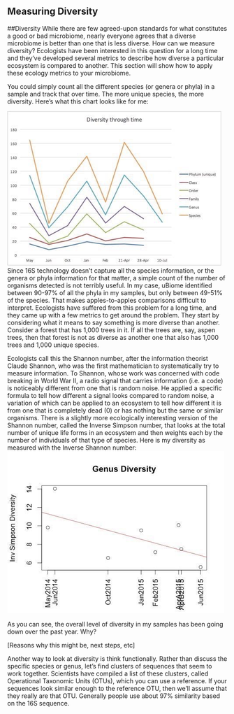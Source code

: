 Measuring Diversity
-------------------

##Diversity
While there are few agreed-upon standards for what constitutes a good or bad microbiome, nearly everyone agrees that a diverse microbiome is better than one that is less diverse. How can we measure diversity?
Ecologists have been interested in this question for a long time and they’ve developed several metrics to describe how diverse a particular ecosystem is compared to another. This section will show how to apply these ecology metrics to your microbiome.

You could simply count all the different species (or genera or phyla) in a sample and track that over time. The more unique species, the more diversity. Here’s what this chart looks like for me:

![](HowToAnalyze/Diversitythroughtime.jpg)
Since 16S technology doesn’t capture all the species information, or the genera or phyla information for that matter, a simple count of the number of organisms detected is not terribly useful. In my case, uBiome identified between 90-97% of all the phyla in my samples, but only between 49-51% of the species. That makes apples-to-apples comparisons difficult to interpret.
Ecologists have suffered from this problem for a long time, and they came up with a few metrics to get around the problem. They start by considering what it means to say something is more diverse than another. Consider a forest that has 1,000 trees in it.  If all the trees are, say, aspen trees, then that forest is not as diverse as another one that also has 1,000 trees and 1,000 unique species.

Ecologists call this the Shannon number, after the information theorist Claude Shannon, who was the first mathematician to systematically try to measure information.  To Shannon, whose work was concerned with code breaking in World War II, a radio signal that carries information (i.e. a code) is noticeably different from one that is random noise.  He applied a specific formula to tell how different a signal looks compared to random noise, a variation of which can be applied to an ecosystem to tell how different it is from one that is completely dead (0) or has nothing but the same or similar organisms.
There is a slightly more ecologically interesting version of the Shannon number, called the Inverse Simpson number, that looks at the total number of unique life forms in an ecosystem and then weights each by the number of individuals of that type of species. Here is my diversity as measured with the Inverse Shannon number:
![](HowToAnalyze/DiversitygenusInverseShannon.jpg)

As you can see, the overall level of diversity in my samples has been going down over the past year. Why?

[Reasons why this might be, next steps, etc]

Another way to look at diversity is think functionally. Rather than discuss the specific species or genus, let’s find clusters of sequences that seem to work together. Scientists have compiled a list of these clusters, called Operational Taxonomic Units (OTUs), which you can use a reference. If your sequences look similar enough to the reference OTU, then we’ll assume that they really are that OTU. Generally people use about 97% similarity based on the 16S sequence.
